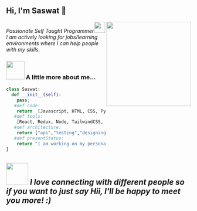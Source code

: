 <h2> Hi, I'm Saswat 👋</h2>
<img align='right' src="https://media.giphy.com/media/ieyl9zmCjO4b4t6qoY/giphy.gif" width="230">
<p><em>Passionate Self Taught Programmer<img src="https://media.giphy.com/media/fYSnHlufseco8Fh93Z/giphy.gif" width="30"></br>I am actively looking for jobs/learning environments where I can help people with my skills.
</em></p>


### <img src="https://media.giphy.com/media/VgCDAzcKvsR6OM0uWg/giphy.gif" width="50"> A little more about me...  

```python
class Saswat:
  def __init__(self):
    pass;
   #def code:
    return  [Javascript, HTML, CSS, Python],
   #def tools:
    [React, Redux, Node, TailwindCSS, Styled-Components, Swagger-UI]
   #def architecture:
    return ["api","testing","designing"]  
   #def presentStatus:
    return "I am working on my personal blog which is built on top of Node and React"
}
```

<img src="https://media.giphy.com/media/LnQjpWaON8nhr21vNW/giphy.gif" width="60"> <em><b>I love connecting with different people</b> so if you want to just say <b>Hii, I'll be happy to meet you more!</b> :)</em>
---

